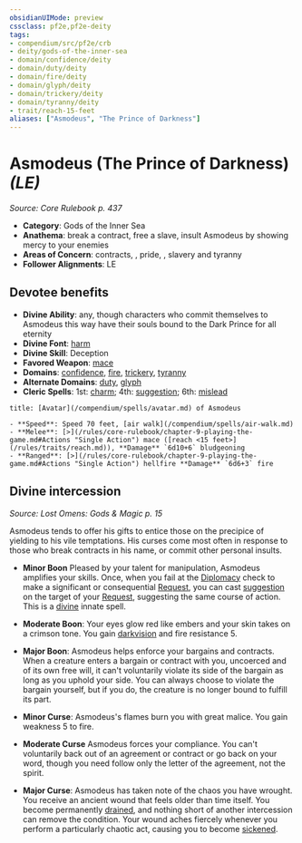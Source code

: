 ```yaml
---
obsidianUIMode: preview
cssclass: pf2e,pf2e-deity
tags:
- compendium/src/pf2e/crb
- deity/gods-of-the-inner-sea
- domain/confidence/deity
- domain/duty/deity
- domain/fire/deity
- domain/glyph/deity
- domain/trickery/deity
- domain/tyranny/deity
- trait/reach-15-feet
aliases: ["Asmodeus", "The Prince of Darkness"]
---
```

# Asmodeus (The Prince of Darkness) *(LE)*  
*Source: Core Rulebook p. 437*  

- **Category**: Gods of the Inner Sea
- **Anathema**: break a contract, free a slave, insult Asmodeus by showing mercy to your enemies
- **Areas of Concern**: contracts, , pride, , slavery and tyranny
- **Follower Alignments**: LE

## Devotee benefits

- **Divine Ability**: any, though characters who commit themselves to Asmodeus this way have their souls bound to the Dark Prince for all eternity
- **Divine Font**: [harm](/compendium/spells/harm.md)
- **Divine Skill**: Deception
- **Favored Weapon**: [mace](/compendium/equipment/items/mace.md)
- **Domains**: [confidence](/compendium/setting/domains.md#Confidence), [fire](/compendium/setting/domains.md#Fire), [trickery](/compendium/setting/domains.md#Trickery), [tyranny](/compendium/setting/domains.md#Tyranny)
- **Alternate Domains**: [duty](/compendium/setting/domains.md#Duty), [glyph](/compendium/setting/domains.md#Glyph)
- **Cleric Spells**: 1st: [charm](/compendium/spells/charm.md); 4th: [suggestion](/compendium/spells/suggestion.md); 6th: [mislead](/compendium/spells/mislead.md)

```ad-embed-avatar
title: [Avatar](/compendium/spells/avatar.md) of Asmodeus

- **Speed**: Speed 70 feet, [air walk](/compendium/spells/air-walk.md)
- **Melee**: [>](/rules/core-rulebook/chapter-9-playing-the-game.md#Actions "Single Action") mace ([reach <15 feet>](/rules/traits/reach.md)), **Damage** `6d10+6` bludgeoning
- **Ranged**: [>](/rules/core-rulebook/chapter-9-playing-the-game.md#Actions "Single Action") hellfire **Damage** `6d6+3` fire
```

## Divine intercession
*Source: Lost Omens: Gods & Magic p. 15*

Asmodeus tends to offer his gifts to entice those on the precipice of yielding to his vile temptations. His curses come most often in response to those who break contracts in his name, or commit other personal insults.

- **Minor Boon** Pleased by your talent for manipulation, Asmodeus amplifies your skills. Once, when you fail at the [Diplomacy](/compendium/skills.md#Diplomacy) check to make a significant or consequential [Request](/rules/actions/request.md), you can cast [suggestion](/compendium/spells/suggestion.md) on the target of your [Request](/rules/actions/request.md), suggesting the same course of action. This is a [divine](/rules/traits/divine.md) innate spell.
- **Moderate Boon**: Your eyes glow red like embers and your skin takes on a crimson tone. You gain [darkvision](/rules/abilities/darkvision.md) and fire resistance 5.
- **Major Boon**: Asmodeus helps enforce your bargains and contracts. When a creature enters a bargain or contract with you, uncoerced and of its own free will, it can't voluntarily violate its side of the bargain as long as you uphold your side. You can always choose to violate the bargain yourself, but if you do, the creature is no longer bound to fulfill its part.

- **Minor Curse**: Asmodeus's flames burn you with great malice. You gain weakness 5 to fire.
- **Moderate Curse** Asmodeus forces your compliance. You can't voluntarily back out of an agreement or contract or go back on your word, though you need follow only the letter of the agreement, not the spirit.
- **Major Curse**: Asmodeus has taken note of the chaos you have wrought. You receive an ancient wound that feels older than time itself. You become permanently [drained](/rules/conditions.md#Drained), and nothing short of another intercession can remove the condition. Your wound aches fiercely whenever you perform a particularly chaotic act, causing you to become [sickened](/rules/conditions.md#Sickened).